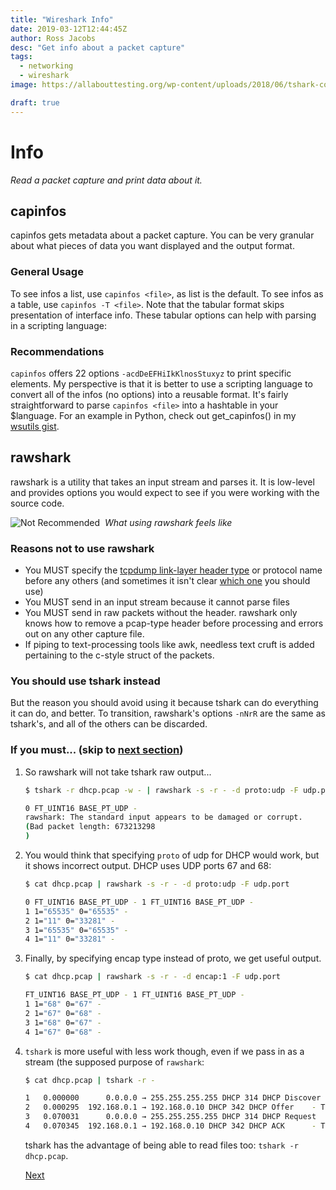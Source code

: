 ```yaml
---
title: "Wireshark Info"
date: 2019-03-12T12:44:45Z
author: Ross Jacobs
desc: "Get info about a packet capture"
tags:
  - networking
  - wireshark
image: https://allabouttesting.org/wp-content/uploads/2018/06/tshark-count.jpg

draft: true
---
```


# <a name="info"></a>Info

_Read a packet capture and print data about it._

## <a name="capinfos"></a>capinfos

capinfos gets metadata about a packet capture. You can be very granular about
what pieces of data you want displayed and the output format. 
<script id="asciicast-235423" src="https://asciinema.org/a/235423.js" async></script>

### General Usage
To see infos a list, use `capinfos <file>`, as list is the default.
To see infos as a table, use `capinfos -T <file>`. Note that the tabular format
skips presentation of interface info. These tabular options can
help with parsing in a scripting language:

### Recommendations

`capinfos` offers 22 options `-acdDeEFHiIkKlnosStuxyz` to print specific
elements. My perspective is that it is better to use a scripting language to
convert all of the infos (no options) into a reusable format.  It's fairly straightforward to
parse `capinfos <file>` into a hashtable in your $language. For an example in
Python, check out get_capinfos() in my [wsutils
gist](https://gist.github.com/pocc/2c89dd92d6a64abca3db2a29a11f1404).

## <a name=rawshark></a>rawshark

rawshark is a utility that takes an input stream and parses it. It is low-level
and provides options you would expect to see if you were working
with the source code. 

<div>
<img src="https://media2.giphy.com/media/d31vYmpaCrKs9Z6w/giphy.gif" alt="Not Recommended"><i>&nbsp;&nbsp;What using rawshark feels like</i></img>
<p></p></div>

### Reasons not to use rawshark

- You MUST specify the [tcpdump link-layer header
  type](https://www.tcpdump.org/linktypes.html) or protocol name before any
  others (and sometimes it isn't clear [which
  one](https://stackoverflow.com/questions/14092321/rawshark-output-format-for-802-11-and-radiotap-headers)
  you should use)
- You MUST send in an input stream because it cannot parse files
- You MUST send in raw packets without the header. rawshark only knows how to
  remove a pcap-type header before processing and errors out on any other
  capture file. 
- If piping to text-processing tools like awk, needless text cruft is added
  pertaining to the c-style struct of the packets. 

### You should use tshark instead

But the reason you should avoid using it because tshark can do everything it can
do, and better. To transition, rawshark's options `-nNrR` are the same as
tshark's, and all of the others can be discarded.

### If you must... (skip to [next section](#edit))

1. So rawshark will not take tshark raw output...

	```bash
    $ tshark -r dhcp.pcap -w - | rawshark -s -r - -d proto:udp -F udp.port
	
    0 FT_UINT16 BASE_PT_UDP - 
	rawshark: The standard input appears to be damaged or corrupt.
	(Bad packet length: 673213298
	)
	```
	
2. You would think that specifying `proto` of udp for DHCP would work, but it
  shows incorrect output. DHCP uses UDP ports 67 and 68:

    ```bash
	$ cat dhcp.pcap | rawshark -s -r - -d proto:udp -F udp.port
	
	0 FT_UINT16 BASE_PT_UDP - 1 FT_UINT16 BASE_PT_UDP - 
	1 1="65535" 0="65535" -
	2 1="11" 0="33281" -
	3 1="65535" 0="65535" -
	4 1="11" 0="33281" -
	```

3. Finally, by specifying encap type instead of proto, we get useful output.

	```bash
	$ cat dhcp.pcap | rawshark -s -r - -d encap:1 -F udp.port
	
	FT_UINT16 BASE_PT_UDP - 1 FT_UINT16 BASE_PT_UDP - 
	1 1="68" 0="67" -
	2 1="67" 0="68" -
	3 1="68" 0="67" -
	4 1="67" 0="68" -
	```

4. `tshark` is more useful with less work though, even if we pass in as a stream
	(the supposed purpose of `rawshark`:
	
	```bash
	$ cat dhcp.pcap | tshark -r -
	
	1   0.000000      0.0.0.0 → 255.255.255.255 DHCP 314 DHCP Discover - Transaction ID 0x3d1d
    2   0.000295  192.168.0.1 → 192.168.0.10 DHCP 342 DHCP Offer    - Transaction ID 0x3d1d
    3   0.070031      0.0.0.0 → 255.255.255.255 DHCP 314 DHCP Request  - Transaction ID 0x3d1e
    4   0.070345  192.168.0.1 → 192.168.0.10 DHCP 342 DHCP ACK      - Transaction ID 0x3d1e
	```
	
	tshark has the advantage of being able to read files too: `tshark -r dhcp.pcap`.
	
	[Next](/post/wireshark-generation.md)
	
